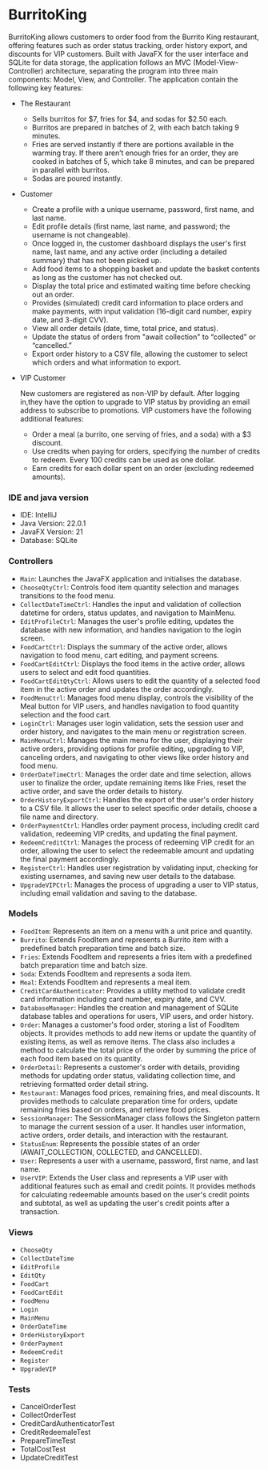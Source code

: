 # BurritoKing
BurritoKing allows customers to order food from the Burrito King restaurant, offering features such as order status tracking, order history export, and discounts for VIP customers. Built with JavaFX for the user interface and SQLite for data storage, the application follows an MVC (Model-View-Controller) architecture, separating the program into three main components: Model, View, and Controller. The application contain the following key features:

* The Restaurant
    - Sells burritos for $7, fries for $4, and sodas for $2.50 each.
    - Burritos are prepared in batches of 2, with each batch taking 9 minutes.
    - Fries are served instantly if there are portions available in the warming tray. If there aren’t enough fries for an order, they are cooked in batches of 5, which take 8 minutes, and can be prepared in parallel with burritos.
    - Sodas are poured instantly.

* Customer
    - Create a profile with a unique username, password, first name, and last name.
    - Edit profile details (first name, last name, and password; the username is not changeable).
    - Once logged in, the customer dashboard displays the user's first name, last name, and any active order (including a detailed summary) that has not been picked up.
    - Add food items to a shopping basket and update the basket contents as long as the customer has not checked out.
    - Display the total price and estimated waiting time before checking out an order.
    - Provides (simulated) credit card information to place orders and make payments, with input validation (16-digit card number, expiry date, and 3-digit CVV).
    - View all order details (date, time, total price, and status).
    - Update the status of orders from "await collection" to “collected” or “cancelled.”
    - Export order history to a CSV file, allowing the customer to select which orders and what information to export.

* VIP Customer <be> 

    New customers are registered as non-VIP by default. After logging in,they have the option to upgrade to VIP status by providing an email address to subscribe to promotions. VIP customers have the following additional features:
    - Order a meal (a burrito, one serving of fries, and a soda) with a $3 discount.
    - Use credits when paying for orders, specifying the number of credits to redeem. Every 100 credits can be used as one dollar.
    - Earn credits for each dollar spent on an order (excluding redeemed amounts).

### IDE and java version
* IDE: IntelliJ
* Java Version: 22.0.1
* JavaFX Version: 21
* Database: SQLite


### Controllers
- ``Main``: Launches the JavaFX application and initialises the database.
- ``ChooseQtyCtrl``: Controls food item quantity selection and manages transitions to the food menu.
- ``CollectDateTimeCtrl``: Handles the input and validation of collection datetime for orders, status updates, and navigation to MainMenu.
- ``EditProfileCtrl``: Manages the user's profile editing, updates the database with new information, and handles navigation to the login screen.
- ``FoodCartCtrl``: Displays the summary of the active order, allows navigation to food menu, cart editing, and payment screens.
- ``FoodCartEditCtrl``: Displays the food items in the active order, allows users to select and edit food quantities.
- ``FoodCartEditQtyCtrl``: Allows users to edit the quantity of a selected food item in the active order and updates the order accordingly.
- ``FoodMenuCtrl``: Manages food menu display, controls the visibility of the Meal button for VIP users, and handles navigation to food quantity selection and the food cart.
- ``LoginCtrl``: Manages user login validation, sets the session user and order history, and navigates to the main menu or registration screen.
- ``MainMenuCtrl``: Manages the main menu for the user, displaying their active orders, providing options for profile editing, upgrading to VIP, canceling orders, and navigating to other views like order history and food menu.
- ``OrderDateTimeCtrl``: Manages the order date and time selection, allows user to finalize the order, update remaining items like Fries, reset the active order, and save the order details to history.
- ``OrderHistoryExportCtrl``: Handles the export of the user's order history to a CSV file. It allows the user to select specific order details, choose a file name and directory.
- ``OrderPaymentCtrl``: Handles order payment process, including credit card validation, redeeming VIP credits, and updating the final payment.
- ``RedeemCreditCtrl``: Manages the process of redeeming VIP credit for an order, allowing the user to select the redeemable amount and updating the final payment accordingly.
- ``RegisterCtrl``: Handles user registration by validating input, checking for existing usernames, and saving new user details to the database.
- ``UpgradeVIPCtrl``: Manages the process of upgrading a user to VIP status, including email validation and saving to the database. 

### Models
- ``FoodItem``: Represents an item on a menu with a unit price and quantity. 
- ``Burrito``: Extends FoodItem and represents a Burrito item with a predefined batch preparation time and batch size.
- ``Fries``: Extends FoodItem and represents a fries item with a predefined batch preparation time and batch size.
- ``Soda``: Extends FoodItem and represents a soda item.
- ``Meal``: Extends FoodItem and represents a meal item.
- ``CreditCardAuthenticator``: Provides a utility method to validate credit card information including card number, expiry date, and CVV.
- ``DatabaseManager``: Handles the creation and management of SQLite database tables and operations for users, VIP users, and order history.
- ``Order``: Manages a customer's food order, storing a list of FoodItem objects. It provides methods to add new items or update the quantity of existing items, as well as remove items. The class also includes a method to calculate the total price of the order by summing the price of each food item based on its quantity.
- ``OrderDetail``: Represents a customer's order with details, providing methods for updating order status, validating collection time, and retrieving formatted order detail string.
- ``Restaurant``: Manages food prices, remaining fries, and meal discounts. It provides methods to calculate preparation time for orders, update remaining fries based on orders, and retrieve food prices.
- ``SessionManager``: The SessionManager class follows the Singleton pattern to manage the current session of a user. It handles user information, active orders, order details, and interaction with the restaurant. 
- ``StatusEnum``: Represents the possible states of an order (AWAIT_COLLECTION, COLLECTED, and CANCELLED).
- ``User``: Represents a user with a username, password, first name, and last name.
- ``UserVIP``: Extends the User class and represents a VIP user with additional features such as email and credit points. It provides methods for calculating redeemable amounts based on the user's credit points and subtotal, as well as updating the user's credit points after a transaction.

### Views
- ``ChooseQty``
- ``CollectDateTime``
- ``EditProfile``
- ``EditQty``
- ``FoodCart``
- ``FoodCartEdit``
- ``FoodMenu``
- ``Login``
- ``MainMenu``
- ``OrderDateTime``
- ``OrderHistoryExport``
- ``OrderPayment``
- ``RedeemCredit``
- ``Register``
- ``UpgradeVIP``

### Tests
- CancelOrderTest
- CollectOrderTest
- CreditCardAuthenticatorTest
- CreditRedeemaleTest
- PrepareTimeTest
- TotalCostTest
- UpdateCreditTest

